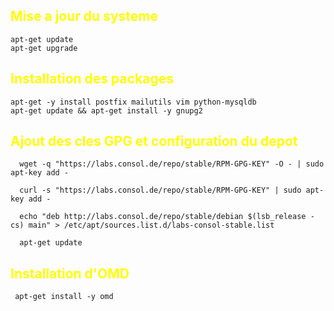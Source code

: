## <span style="color: #FFFF00">**Mise a jour du systeme** 
```
apt-get update
apt-get upgrade
```
## <span style="color: #FFFF00">**Installation des packages**
```
apt-get -y install postfix mailutils vim python-mysqldb
apt-get update && apt-get install -y gnupg2
```

## <span style="color: #FFFF00">**Ajout des cles GPG et configuration du depot**
```
  wget -q "https://labs.consol.de/repo/stable/RPM-GPG-KEY" -O - | sudo apt-key add -
 
  curl -s "https://labs.consol.de/repo/stable/RPM-GPG-KEY" | sudo apt-key add -
  
  echo "deb http://labs.consol.de/repo/stable/debian $(lsb_release -cs) main" > /etc/apt/sources.list.d/labs-consol-stable.list

  apt-get update
 ```
## <span style="color: #FFFF00">**Installation d'OMD**
```
 apt-get install -y omd
```
